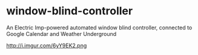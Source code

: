 # window-blind-controller
An Electric Imp-powered automated window blind controller, connected to Google Calendar and Weather Underground

http://i.imgur.com/6yY9EK2.png

